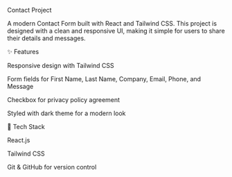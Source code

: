 Contact Project

A modern Contact Form built with React and Tailwind CSS.
This project is designed with a clean and responsive UI, making it simple for users to share their details and messages.

✨ Features

Responsive design with Tailwind CSS

Form fields for First Name, Last Name, Company, Email, Phone, and Message

Checkbox for privacy policy agreement

Styled with dark theme for a modern look

🚀 Tech Stack

React.js

Tailwind CSS

Git & GitHub for version control
